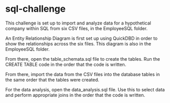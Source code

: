 # sql-challenge
This challenge is set up to import and analyze data for a hypothetical company within SQL from six CSV files, in the EmployeeSQL folder.

An Entity Relationship Diagram is first set up using QuickDBD in order to show the relationships across the six files.  This diagram is also in the EmployeeSQL folder.

From there, open the table_schemata.sql file to create the tables.  Run the CREATE TABLE code in the order that the code is written.

From there, import the data from the CSV files into the database tables in the same order that the tables were created.

For the data analysis, open the data_analysis.sql file. Use this to select data and perform appropriate joins in the order that the code is written.